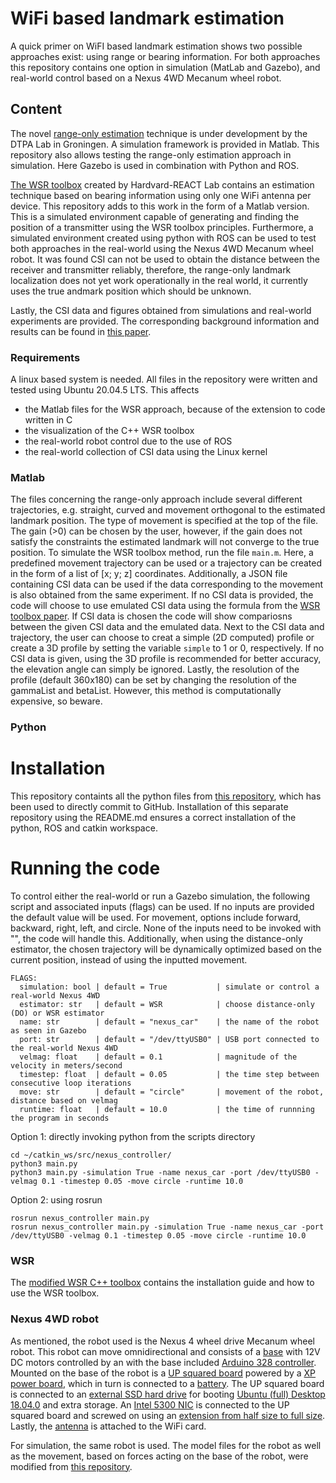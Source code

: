 # WiFi based landmark estimation
A quick primer on WiFI based landmark estimation shows two possible approaches exist: using range or bearing information. For both approaches this repository contains one option in simulation (MatLab and Gazebo), and real-world control based on a Nexus 4WD Mecanum wheel robot.  

## Content
The novel [range-only estimation](https://arxiv.org/abs/2304.08182) technique is under development by the DTPA Lab in Groningen. A simulation framework is provided in Matlab. This repository also allows testing the range-only estimation approach in simulation. Here Gazebo is used in combination with Python and ROS.

[The WSR toolbox](https://github.com/Harvard-REACT/WSR-Toolbox) created by Hardvard-REACT Lab contains an estimation technique based on bearing information using only one WiFi antenna per device. This repository adds to this work in the form of a Matlab version. This is a simulated environment capable of generating and finding the position of a transmitter using the WSR toolbox principles.
Furthermore, a simulated environment created using python with ROS can be used to test both approaches in the real-world using the Nexus 4WD Mecanum wheel robot. It was found CSI can not be used to obtain the distance between the receiver and transmitter reliably, therefore, the range-only landmark localization does not yet work operationally in the real world, it currently uses the true andmark position which should be unknown.

Lastly, the CSI data and figures obtained from simulations and real-world experiments are provided.
The corresponding background information and results can be found in [this paper]().

### Requirements
A linux based system is needed. All files in the repository were written and tested using Ubuntu 20.04.5 LTS. This affects
- the Matlab files for the WSR approach, because of the extension to code written in C
- the visualization of the C++ WSR toolbox
- the real-world robot control due to the use of ROS 
- the real-world collection of CSI data using the Linux kernel

### Matlab
The files concerning the range-only approach include several different trajectories, e.g. straight, curved and movement orthogonal to the estimated landmark position. The type of movement is specified at the top of the file. The gain (>0) can be chosen by the user, however, if the gain does not satisfy the constraints the estimated landmark will not converge to the true position. 
To simulate the WSR toolbox method, run the file `main.m`. Here, a predefined movement trajectory can be used or a trajectory can be created in the form of a list of [x; y; z] coordinates. Additionally, a JSON file containing CSI data can be used if the data corresponding to the movement is also obtained from the same experiment. If no CSI data is provided, the code will choose to use emulated CSI data using the formula from the [WSR toolbox paper](https://journals.sagepub.com/doi/full/10.1177/02783649221097989). If CSI data is chosen the code will show compariosns between the given CSI data and the emulated data. Next to the CSI data and trajectory, the user can choose to creat a simple (2D computed) profile or create a 3D profile by setting the variable `simple` to 1 or 0, respectively. If no CSI data is given, using the 3D profile is recommended for better accuracy, the elevation angle can simply be ignored. Lastly, the resolution of the profile (default 360x180) can be set by changing the resolution of the gammaList and betaList. However, this method is computationally expensive, so beware.

### Python
# Installation
This repository containts all the python files from [this repository](https://github.com/alexsloot00/nexus_controller), which has been used to directly commit to GitHub. Installation of this separate repository using the README.md ensures a correct installation of the python, ROS and catkin workspace.

# Running the code
To control either the real-world or run a Gazebo simulation, the following script and associated inputs (flags) can be used. If no inputs are provided the default value will be used. For movement, options include forward, backward, right, left, and circle. None of the inputs need to be invoked with "", the code will handle this. Additionally, when using the distance-only estimator, the chosen trajectory will be dynamically optimized based on the current position, instead of using the inputted movement.
```
FLAGS:
  simulation: bool | default = True           | simulate or control a real-world Nexus 4WD
  estimator: str   | default = WSR            | choose distance-only (DO) or WSR estimator
  name: str        | default = "nexus_car"    | the name of the robot as seen in Gazebo
  port: str        | default = "/dev/ttyUSB0" | USB port connected to the real-world Nexus 4WD
  velmag: float    | default = 0.1            | magnitude of the velocity in meters/second
  timestep: float  | default = 0.05           | the time step between consecutive loop iterations
  move: str        | default = "circle"       | movement of the robot, distance based on velmag
  runtime: float   | default = 10.0           | the time of runnning the program in seconds
```
Option 1: directly invoking python from the scripts directory
```
cd ~/catkin_ws/src/nexus_controller/
python3 main.py 
python3 main.py -simulation True -name nexus_car -port /dev/ttyUSB0 -velmag 0.1 -timestep 0.05 -move circle -runtime 10.0
```
Option 2: using rosrun
```
rosrun nexus_controller main.py
rosrun nexus_controller main.py -simulation True -name nexus_car -port /dev/ttyUSB0 -velmag 0.1 -timestep 0.05 -move circle -runtime 10.0
```

### WSR 
The [modified WSR C++ toolbox](https://github.com/alexsloot00/WSR-Toolbox-cpp) contains the installation guide and how to use the WSR toolbox.

### Nexus 4WD robot
As mentioned, the robot used is the Nexus 4 wheel drive Mecanum wheel robot. This robot can move omnidirectional and consists of a [base](https://www.nexusrobot.com/product/4wd-mecanum-wheel-mobile-arduino-robotics-car-10011.html) with 12V DC motors controlled by an with the base included [Arduino 328 controller](https://www.google.com/search?q=Arduino+328+Controller&hl=en-US&tbm=shop&source=lnms&sa=X&ved=2ahUKEwiO1LnMlpD-AhU1hv0HHa5jDBoQ_AUoAnoECAoQBA&biw=2560&bih=1272&dpr=1). Mounted on the base of the robot is a [UP squared board](https://nl.mouser.com/ProductDetail/AAEON-UP/UPS-APLP4F-A20-0432?qs=hd1VzrDQEGi10dyhG9RNMA%3D%3D) powered by a [XP power board](https://nl.mouser.com/ProductDetail/XP-Power/JCL3012S05?qs=w%2Fv1CP2dgqp6vrT05q%2FO7Q%3D%3D), which in turn is connected to a [battery](https://www.bol.com/nl/nl/p/hacker-lipo-accupack-11-1-v-5800-mah-aantal-cellen-3/9300000035249404/?Referrer=NLGOOFS&utm_source=google&utm_medium=free_shopping). The UP squared board is connected to an [external SSD hard drive](https://nl.mouser.com/ProductDetail/Kingston/OCP0S31024Q-A0?qs=4ASt3YYao0X4fy01e9yEQw%3D%3D) for booting [Ubuntu (full) Desktop 18.04.0](https://old-releases.ubuntu.com/releases/18.04.0/) and extra storage. An [Intel 5300 NIC](https://nl.aliexpress.com/item/32435835710.html?pdp_npi=2%40dis%21EUR%21%E2%82%AC%2010.29%21%E2%82%AC%2010.29%21%21%21%21%21%40211b813c16806093148537781e1273%2155556538860%21btf&_t=pvid%3A5d6e949f-5f60-42f5-9cdf-871499ea2e44&afTraceInfo=32435835710__pc__pcBridgePPC__xxxxxx__1680609315&spm=a2g0o.ppclist.product.mainProduct&gatewayAdapt=glo2nld) is connected to the UP squared board and screwed on using an [extension from half size to full size](https://www.dustinhome.nl/product/5010788918/mini-pci-express-half-size-full-size-adapter?gclid=EAIaIQobChMI09jg35WQ_gIVEpBoCR0z5g9UEAQYAiABEgJTm_D_BwE&utm_medium=cpc&utm_source=google). Lastly, the [antenna](https://nl.mouser.com/ProductDetail/Linx-Technologies/ANT-W63WS2-SMA?qs=Li%252BoUPsLEnvWNQpgFXXzfQ%3D%3D) is attached to the WiFi card.

For simulation, the same robot is used. The model files for the robot as well as the movement, based on forces acting on the base of the robot, were modified from [this repository](https://github.com/RBinsonB/nexus_4wd_mecanum_simulator).
